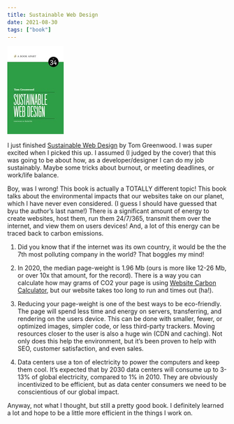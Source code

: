 ```yaml
---
title: Sustainable Web Design
date: 2021-08-30
tags: ["book"]
---
```

![Sustainable Web Design](./../../img/books/SustainableWebDesign.jpg)

I just finished [Sustainable Web Design][] by Tom Greenwood. I was super excited when I picked this up. I assumed (I judged by the cover) that this was going to be about how, as a developer/designer I can do my job sustainably. Maybe some tricks about burnout, or meeting deadlines, or work/life balance.

Boy, was I wrong! This book is actually a TOTALLY different topic! This book talks about the environmental impacts that our websites take on our planet, which I have never even considered. (I guess I should have guessed that byu the author’s last name!) There is a significant amount of energy to create websites, host them, run them 24/7/365, transmit them over the internet, and view them on users devices! And, a lot of this energy can be traced back to carbon emissions.

1. Did you know that if the internet was its own country, it would be the the 7th most polluting company in the world? That boggles my mind!

2. In 2020, the median page-weight is 1.96 Mb (ours is more like 12-26 Mb, or over 10x that amount, for the record). There is a way you can calculate how may grams of CO2 your page is using [Website Carbon Calculator][], but our website takes too long to run and times out (ha!).

3. Reducing your page-weight is one of the best ways to be eco-friendly. The page will spend less time and energy on servers, transferring, and rendering on the users device. This can be done with smaller, fewer, or optimized images, simpler code, or less third-party trackers. Moving resources closer to the user is also a huge win (CDN and caching). Not only does this help the environment, but it’s been proven to help with SEO, customer satisfaction, and even sales.

4. Data centers use a ton of electricity to power the computers and keep them cool. It’s expected that by 2030 data centers will consume up to 3-13% of global electricity, compared to 1% in 2010. They are obviously incentivized to be efficient, but as data center consumers we need to be conscientious of our global impact.

Anyway, not what I thought, but still a pretty good book. I definitely learned a lot and hope to be a little more efficient in the things I work on.

[Sustainable Web Design]: https://abookapart.com/products/sustainable-web-design "Sustainable Web Design"
[Website Carbon Calculator]: https://www.websitecarbon.com/ "Website Carbon Calculator"

